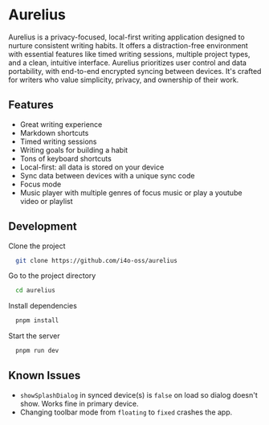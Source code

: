 # Aurelius

Aurelius is a privacy-focused, local-first writing application designed to nurture consistent writing habits. It offers
a distraction-free environment with essential features like timed writing sessions, multiple project types, and a clean,
intuitive interface. Aurelius prioritizes user control and data portability, with end-to-end encrypted syncing between
devices. It's crafted for writers who value simplicity, privacy, and ownership of their work.

## Features

- Great writing experience
- Markdown shortcuts
- Timed writing sessions
- Writing goals for building a habit
- Tons of keyboard shortcuts
- Local-first: all data is stored on your device
- Sync data between devices with a unique sync code
- Focus mode
- Music player with multiple genres of focus music or play a youtube video or playlist

## Development

Clone the project

```bash
  git clone https://github.com/i4o-oss/aurelius
```

Go to the project directory

```bash
  cd aurelius
```

Install dependencies

```bash
  pnpm install
```

Start the server

```bash
  pnpm run dev
```

## Known Issues

- `showSplashDialog` in synced device(s) is `false` on load so dialog doesn't show. Works fine in primary device.
- Changing toolbar mode from `floating` to `fixed` crashes the app.